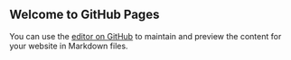 ## Welcome to GitHub Pages

You can use the [editor on GitHub](https://github.com/devidasjadhav/blog/edit/gh-pages/README.md) to maintain and preview the content for your website in Markdown files.
